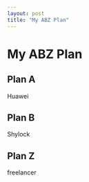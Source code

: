 ```yaml
---
layout: post
title: "My ABZ Plan"
---
```


# My ABZ Plan

## Plan A
Huawei

## Plan B
Shylock

## Plan Z
freelancer
